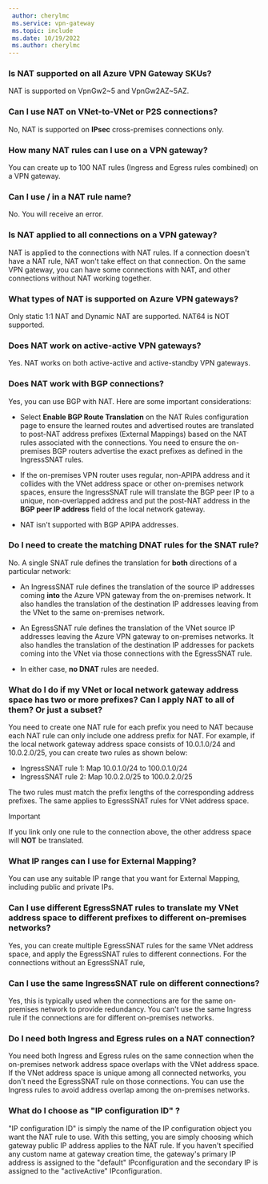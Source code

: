 ```yaml
---
 author: cherylmc
 ms.service: vpn-gateway
 ms.topic: include
 ms.date: 10/19/2022
 ms.author: cherylmc
---
```

### Is NAT supported on all Azure VPN Gateway SKUs?

NAT is supported on VpnGw2~5 and VpnGw2AZ~5AZ.

### Can I use NAT on VNet-to-VNet or P2S connections?

No, NAT is supported on **IPsec** cross-premises connections only.

### How many NAT rules can I use on a VPN gateway?

You can create up to 100 NAT rules (Ingress and Egress rules combined) on a VPN gateway.

### Can I use / in a NAT rule name?

No. You will receive an error.

### Is NAT applied to all connections on a VPN gateway?

NAT is applied to the connections with NAT rules. If a connection doesn't have a NAT rule, NAT won't take effect on that connection. On the same VPN gateway, you can have some connections with NAT, and other connections without NAT working together.

### What types of NAT is supported on Azure VPN gateways?

Only static 1:1 NAT and Dynamic NAT are supported. NAT64 is NOT supported.

### Does NAT work on active-active VPN gateways?

Yes. NAT works on both active-active and active-standby VPN gateways.

### Does NAT work with BGP connections?

Yes, you can use BGP with NAT. Here are some important considerations:

* Select **Enable BGP Route Translation** on the NAT Rules configuration page to ensure the learned routes and advertised routes are translated to post-NAT address prefixes (External Mappings) based on the NAT rules associated with the connections. You need to ensure the on-premises BGP routers advertise the exact prefixes as defined in the IngressSNAT rules.

* If the on-premises VPN router uses regular, non-APIPA address and it collides with the VNet address space or other on-premises network spaces, ensure the IngressSNAT rule will translate the BGP peer IP to a unique, non-overlapped address and put the post-NAT address in the **BGP peer IP address** field of the local network gateway. 
* NAT isn't supported with BGP APIPA addresses.

### Do I need to create the matching DNAT rules for the SNAT rule?

No. A single SNAT rule defines the translation for **both** directions of a particular network:

* An IngressSNAT rule defines the translation of the source IP addresses coming **into** the Azure VPN gateway from the on-premises network. It also handles the translation of the destination IP addresses leaving from the VNet to the same on-premises network.

* An EgressSNAT rule defines the translation of the VNet source IP addresses leaving the Azure VPN gateway to on-premises networks. It also handles the translation of the destination IP addresses for packets coming into the VNet via those connections with the EgressSNAT rule.

* In either case, **no DNAT** rules are needed.

### What do I do if my VNet or local network gateway address space has two or more prefixes? Can I apply NAT to all of them? Or just a subset?

You need to create one NAT rule for each prefix you need to NAT because each NAT rule can only include one address prefix for NAT. For example, if the local network gateway address space consists of 10.0.1.0/24 and 10.0.2.0/25, you can create two rules as shown below:

* IngressSNAT rule 1: Map 10.0.1.0/24 to 100.0.1.0/24
* IngressSNAT rule 2: Map 10.0.2.0/25 to 100.0.2.0/25

The two rules must match the prefix lengths of the corresponding address prefixes. The same applies to EgressSNAT rules for VNet address space.

> [!IMPORTANT]
> If you link only one rule to the connection above, the other address space will **NOT** be translated.

### What IP ranges can I use for External Mapping?

You can use any suitable IP range that you want for External Mapping, including public and private IPs.

### Can I use different EgressSNAT rules to translate my VNet address space to different prefixes to different on-premises networks?

Yes, you can create multiple EgressSNAT rules for the same VNet address space, and apply the EgressSNAT rules to different connections. For the connections without an EgressSNAT rule,

### Can I use the same IngressSNAT rule on different connections?

Yes, this is typically used when the connections are for the same on-premises network to provide redundancy. You can't use the same Ingress rule if the connections are for different on-premises networks.

### Do I need both Ingress and Egress rules on a NAT connection?

You need both Ingress and Egress rules on the same connection when the on-premises network address space overlaps with the VNet address space. If the VNet address space is unique among all connected networks, you don't need the EgressSNAT rule on those connections. You can use the Ingress rules to avoid address overlap among the on-premises networks.

### What do I choose as "IP configuration ID" ?

"IP configuration ID" is simply the name of the IP configuration object you want the NAT rule to use. With this setting, you are simply choosing which gateway public IP address applies to the NAT rule. If you haven't specified any custom name at gateway creation time, the gateway's primary IP address is assigned to the "default" IPconfiguration and the secondary IP is assigned to the "activeActive" IPconfiguration.
